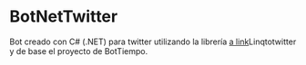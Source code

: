 # BotNetTwitter
Bot creado con C# (.NET) para twitter utilizando la librería [a link](https://github.com/JoeMayo/LinqToTwitter)Linqtotwitter y de base el proyecto de BotTiempo.
